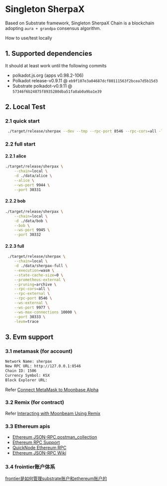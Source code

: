 # Singleton SherpaX 
Based on Substrate framework, 
Singleton SherpaX Chain is a blockchain adopting `aura + grandpa` consensus algorithm.


How to use/test locally

## 1. Supported dependencies

It should at least work until the following commits

-   polkadot.js.org (apps v0.98.2-106)
-   Polkadot release-v0.9.11 @ `eb9f107e3a04687dcf80111563f2bcea7d5b15d3`
-   Substrate polkadot-v0.9.11  @ `57346f6b24875f8935280dba51fa8ab0a9ba1e39`

## 2. Local Test

### 2.1 quick start
```bash
 ./target/release/sherpax --dev --tmp --rpc-port 8546 --rpc-cors=all -levm=trace
```

### 2.2 full start

#### 2.2.1 alice

```bash
./target/release/sherpax \
    --chain=local \
    -d ./data/alice \
    --alice \
    --ws-port 9944 \
    --port 30331
```

#### 2.2.2 bob

```bash
./target/release/sherpax \
    --chain=local \
    -d ./data/bob \
    --bob \
    --ws-port 9945 \
    --port 30332
```

#### 2.2.3 full

```bash
 ./target/release/sherpax \
    --chain=local \
    -d ./data/sherpax-full \
    --execution=wasm \
    --state-cache-size=0 \
    --prometheus-external \
    --pruning=archive \
    --rpc-cors=all \
    --rpc-external \
    --rpc-port 8546 \
    --ws-external \
    --ws-port 9977 \
    --ws-max-connections 10000 \
    --port 30333 \
    -levm=trace
```

## 3. Evm support

### 3.1 metamask (for account)

```txt
Network Name: sherpax
New RPC URL: http://127.0.0.1:8546
Chain ID: 1506
Currency Symbol: KSX
Block Explorer URL:
```

Refer [Connect MetaMask to Moonbase Alpha](https://docs.moonbeam.network/getting-started/moonbase/metamask/)

### 3.2 Remix (for contract)

Refer [Interacting with Moonbeam Using Remix](https://docs.moonbeam.network/getting-started/local-node/using-remix/)

### 3.3  Ethereum apis
- [Ethereum JSON-RPC.postman_collection](https://github.com/chainx-org/SherpaX/blob/singleton/develop_docs/Ethereum%20JSON-RPC.postman_collection.json)
- [Ethereum RPC Support](https://github.com/PureStake/moonbeam-docs-cn/blob/master/builders/get-started/eth-compare/rpc-support.md)
- [QuickNode Ethereum RPC](https://www.quicknode.com/docs)
- [Ethereum JSON-RPC Wiki](https://eth.wiki/json-rpc/API#)

### 3.4 frointier账户体系
[frontier是如何管理substrate账户和ethereum账户的](https://github.com/chainx-org/chainx-technical-archive/blob/main/ZhaoJianBing/substrate_account_and_ethereum_account_zh.md)

